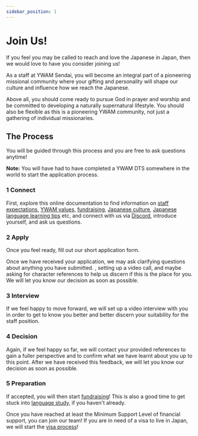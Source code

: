 ```yaml
---
sidebar_position: 1
---
```


# Join Us!

If you feel you may be called to reach and love the Japanese in Japan, then we would love to have you consider joining us!

As a staff at YWAM Sendai, you will become an integral part of a pioneering missional community where your gifting and personality will shape our culture and influence how we reach the Japanese.

Above all, you should come ready to pursue God in prayer and worship and be committed to developing a naturally supernatural lifestyle. You should also be flexible as this is a pioneering YWAM community, not just a gathering of individual missionaries.

## The Process

You will be guided through this process and you are free to ask questions anytime!

**Note:** You will have had to have completed a YWAM DTS somewhere in the world to start the application process.

### 1 Connect

First, explore this online documentation to find information on [staff expectations](../staffing.md), [YWAM values](../../about/values.md), [fundraising](fundraising.md), [Japanese culture](../../community/culture.md), [Japanese language learning tips](../../community/language.md) etc, and connect with us via [Discord](../../community/communication.md), introduce yourself, and ask us questions.

### 2 Apply

Once you feel ready, fill out our short application form.

Once we have received your application, we may ask clarifying questions about anything you have submitted.  , setting up a video call, and maybe asking for character references to help us discern if this is the place for you. We will let you know our decision as soon as possible.

### 3 Interview

If we feel happy to move forward, we will set up a video interview with you in order to get to know you better and better discern your suitability for the staff position.

### 4 Decision

Again, if we feel happy so far, we will contact your provided references to gain a fuller perspective and to confirm what we have learnt about you up to this point. After we have received this feedback, we will let you know our decision as soon as possible.

### 5 Preparation

If accepted, you will then start [fundraising](fundraising.md)! This is also a good time to get stuck into [language study](../../community/language.md), if you haven't already.

Once you have reached at least the Minimum Support Level of financial support, you can join our team! If you are in need of a visa to live in Japan, we will start the [visa process](visaApply.md)!
